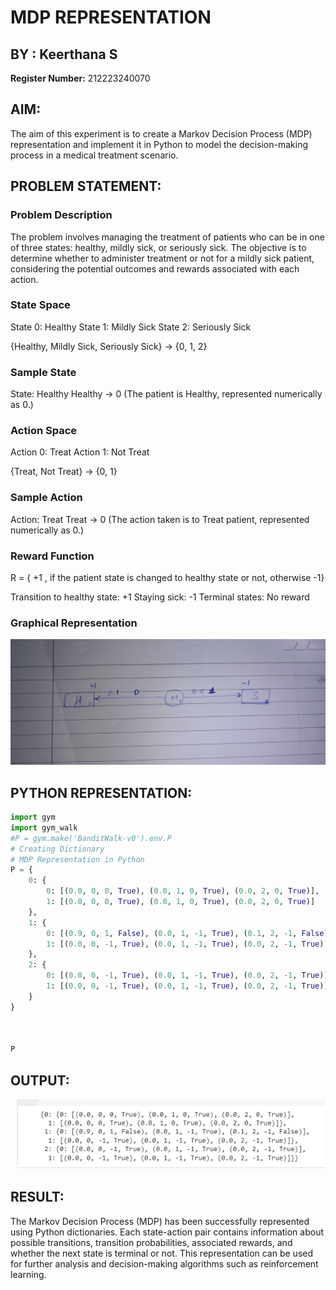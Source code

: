 # MDP REPRESENTATION
## BY : Keerthana S
**Register Number:** 212223240070

## AIM:
The aim of this experiment is to create a Markov Decision Process (MDP) representation and implement it in Python to model the decision-making process in a medical treatment scenario.
## PROBLEM STATEMENT:

### Problem Description
The problem involves managing the treatment of patients who can be in one of three states: healthy, mildly sick, or seriously sick. The objective is to determine whether to administer treatment or not for a mildly sick patient, considering the potential outcomes and rewards associated with each action.

### State Space
State 0: Healthy
State 1: Mildly Sick
State 2: Seriously Sick

{Healthy, Mildly Sick, Seriously Sick} -> {0, 1, 2}


### Sample State
State: Healthy
Healthy -> 0
(The patient is Healthy, represented numerically as 0.)
### Action Space
Action 0: Treat
Action 1: Not Treat

{Treat, Not Treat} -> {0, 1}



### Sample Action
Action: Treat
Treat -> 0
(The action taken is to Treat patient, represented numerically as 0.)

### Reward Function
R = { +1 , if the patient state is changed to healthy state or not, otherwise -1}

Transition to healthy state: +1
Staying sick: -1
Terminal states: No reward
### Graphical Representation
![graph](graph1.jpg)

## PYTHON REPRESENTATION:
```python
import gym
import gym_walk
#P = gym.make('BanditWalk-v0').env.P
# Creating Dictionary
# MDP Representation in Python
P = {
    0: {
        0: [(0.0, 0, 0, True), (0.0, 1, 0, True), (0.0, 2, 0, True)],
        1: [(0.0, 0, 0, True), (0.0, 1, 0, True), (0.0, 2, 0, True)]
    },
    1: {
        0: [(0.9, 0, 1, False), (0.0, 1, -1, True), (0.1, 2, -1, False)],
        1: [(0.0, 0, -1, True), (0.0, 1, -1, True), (0.0, 2, -1, True)]
    },
    2: {
        0: [(0.0, 0, -1, True), (0.0, 1, -1, True), (0.0, 2, -1, True)],
        1: [(0.0, 0, -1, True), (0.0, 1, -1, True), (0.0, 2, -1, True)]
    }
}



P

```

## OUTPUT:
![output](newout.png)

## RESULT:
The Markov Decision Process (MDP) has been successfully represented using Python dictionaries. Each state-action pair contains information about possible transitions, transition probabilities, associated rewards, and whether the next state is terminal or not. This representation can be used for further analysis and decision-making algorithms such as reinforcement learning.






